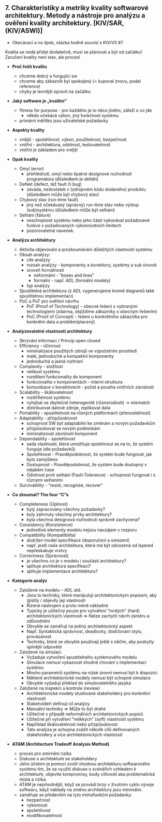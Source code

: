 ## 7. Charakteristiky a metriky kvality softwarové architektury. Metody a nástroje pro analýzu a ověření kvality architektury. [KIV/SAR, (KIV/ASWI)]
- Okecávací a no špek, otázka hodně souvisí s KIV/VS #7

Kvalita se nedá přidat dodatečně, musí se plánovat a být od začátku! Zaručení kvality není stav, ale proces!

- **Proč řešit kvalitu**
  - chceme dobrý a fungující sw
  - chceme aby zákazník byl spokojený (= kupoval znovu, podal reference)
  - chyby je levnější opravit na začátku 


- **Jaký software je „kvalitní“**
  - fitness for purpose - pro každého je to něco jiného, záleží o co jde
    - někdo očekává výkon, jiný funkčnost systému
  - primární měřítko jsou uživatelské požadavky


- **Aspekty kvality**
  - vnější - spolehlivost, výkon, použitelnost, bezpečnost
  - vnitřní - architektura, odolnost, testovatelnost
  - vnitřní je základem pro vnější


- **Opak kvality**
  - Omyl (error) 
    - přehlédnutí, omyl nebo špatné designové rozhodnutí programátora (důsledkem je defekt)
  - Defekt (defect, též fault či bug) 
    - závada, nedostatek v (zdrojovém kódu dodaného) produktu (důsledkem může být chybový stav) 
  - Chybový stav (run-time fault)
    - jiný než očekávaný (správný) run-time stav nebo výstup (sub)systému (důsledkem může být selhání)
  - Selhání (failure)
    - neschopnost systému nebo jeho části vykonávat požadované funkce v požadovaných výkonnostních limitech
    - pozorovatelné navenek.


- **Analýza architektury**
  - Aktivita objevování a prozkoumávání důležitých vlastností systému
  - Obsah analýzy:
    - cíle analýzy
    - rozsah analýzy - komponenty a konektory, systémy a sub úrovně
    - úroveň formálnosti
      - neformální - “boxes and lines”
      - formální - např. ADL (formální modely)
    - typ analýzy
  - Spustitelná architektura (z ADL vygenerujeme kromě diagramů také spustitelnou implementaci)
  - PoC a PoT pro ověření návrhu
    - PoT (Proof of Technology) - obecné řešení s vybranými technologiemi (zdarma, objíždíme zákazníky s obecným řešením)
    - PoC (Proof of Concept) - řešení u konkrétního zákazníka pro konkrétní data a problém(placený)
      

- **Analyzovatelné vlastnosti architektury**
  - Skrývání informací / Princip open closed
  - Efficiency - účinnost
    - minimalizace použitých zdrojů ve výpočetním prostředí
    - malé, jednoduché a kompaktní komponenty
    - jednoduchá a jasná rozhraní
  - Complexity - složitost
    - velikost systému
    - rozdělení funkcionality do komponent
    - funkcionalita v komponentách - interní struktura
    - komunikace v konektorech - počet a povaha vnitřních závislostí
  - Scalability - škálovatelnost
    - rozšiřitelnost systému
    - vyhýbat se zbytečné heterogenitě (různorodosti) → mismatch
    - distribuovat datové zdroje, replikovat data
  - Portability - spustitelnost na různých platformách (přenositelnost)
  - Adaptability - přizpůsobivost
    - schopnost SW být adaptabilní ke změnám a novým požadavkům
    - přizpůsobovat se novým podmínkám
    - minimalizovat závislosti komponent
  - Dependability - spolehlivost
    - sada vlastností, která umožňuje spolehnout se na to, že systém funguje (dle požadavků)
    - Spolehlivost - Pravděpodobnost, že systém bude fungovat, jak bylo zamýšleno
    - Dostupnost - Pravděpodobnost, že systém bude dostupný v nějakém čase
    - Odolnost proti selhání (Fault-Tolerance) - schopnost fungovat i s různými selháními
  - Survivability - “resist, recognise, recover“


- **Co zkoumat? The four “C”s**
  - Completeness (Úplnost)
    - byly zapracovány všechny požadavky?
    - byly zahrnuty všechny prvky architektury?
    - byla všechna designová rozhodnutí správně zachycena?
  - Consistency (Konzistence)
    - jednotlivé elementy modelu nejsou navzájem v rozporu
  - Compatibility (Kompatibilita)
    - dodržen model specifikace (doporučení a omezení)
    - např. jestli naše architektura, která má být odvozená od layered nepřeskakuje vrstvy
  - Correctness (Správnost)
    - je všechno co je v modelu i součástí architektury?
    - splňuje architektura specifikaci?
    - splňuje implementace architekturu?

- **Kategorie analýz**
  - Založené na modelu – ADL atd.
    - Jsou to techniky, které manipulují architektonickým popisem, aby zjistily / objevily její vlastnosti
    - Řízené nástrojem a proto méně nákladné
    - Typicky je užitečný pouze pro vytváření "tvrdých" (hard) architektonických vlastností ⇒ Nelze zachytit návrh
      záměru a zdůvodnění
    - Obvykle se zaměřují na jediný architektonický aspekt
    - Např. Syntaktická správnost, deadlocky, dodržování stylu, provázanost
    - Techniky, které se obvykle používají ještě s něčím, aby poskytly úplnější odpovědi
  - Založené na simulaci
    - Vyžaduje vytvoření spustitelného systémového modelu
    - Simulace nemusí vykazovat shodné chování s implementací systému
    - Mnoho parametrů systému na nízké úrovni nemusí být k dispozici
    - Některé architektonické modely nemusí být schopné simulace
    - Obvykle vyžadují překlad do simulovatelného jazyka
  - Založené na inspekci a kontrole (review)
    - Architektonické modely studované stakeholdery pro konkrétní vlastnosti
    - Stakeholdeři definují cíl analýzy
    - Manuální techniky ⇒ Může to být drahé
    - Užitečné v případě neformálních architektonických popisů
    - Užitečné při vytváření "měkkých" (soft) vlastností systému
    - Například škálovatelnost nebo přizpůsobivost
    - Tato analýza je schopna zvážit několik cílů definovaných stakeholdery a více architektonických vlastností


- **ATAM (Architecture Tradeoff Analysis Method)**
  - proces pro zmírnění rizika
  - Diskuse o architektuře se stakeholdery
  - Jeho účelem je pomoci zvolit vhodnou architekturu softwarového systému tím, že za využití diskuse o scénářích
    vzhledem k architektuře, objevíte kompromisy, body citlivosti aka problematická místa a rizika.
  - ATAM je nejvhodnější, když se provádí brzy v životním cyklu vývoje softwaru, když náklady na změnu architektury jsou
    minimální.
  - zaměřuje se především na tyto mimofunkční požadavky:
    - bezpečnost
    - výkonnost
    - spolehlivost
    - modifikovatelnost